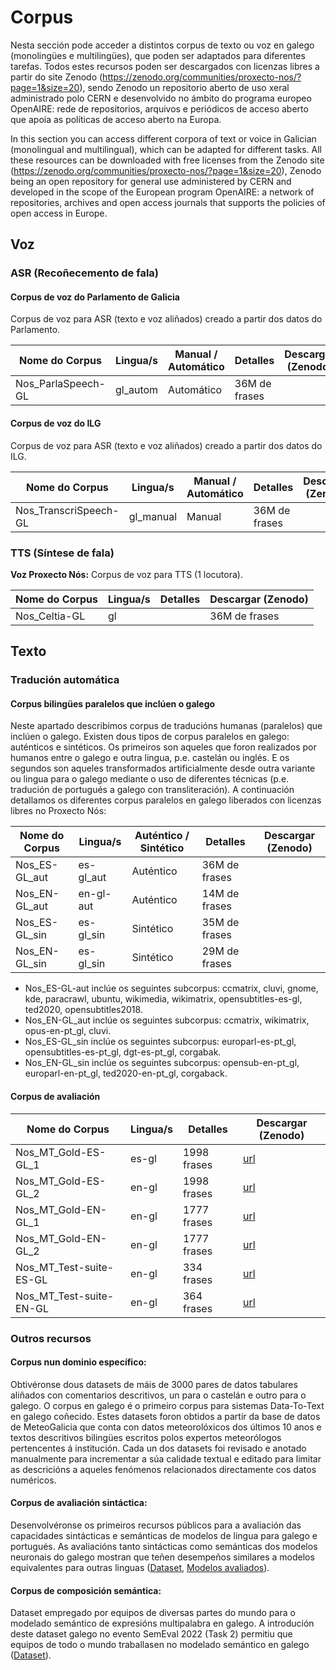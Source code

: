 # Corpus 
Nesta sección pode acceder a distintos corpus de texto ou voz en galego (monolingües e multilingües), que poden ser adaptados para diferentes tarefas. Todos estes recursos poden ser descargados con licenzas libres a partir do site Zenodo (https://zenodo.org/communities/proxecto-nos/?page=1&size=20), sendo Zenodo un repositorio aberto de uso xeral administrado polo CERN e desenvolvido no ámbito do programa europeo OpenAIRE: rede de repositorios, arquivos e periódicos de acceso aberto que apoia as políticas de acceso aberto na Europa.

In this section you can access different corpora of text or voice in Galician (monolingual and multilingual), which can be adapted for different tasks. All these resources can be downloaded with free licenses from the Zenodo site (https://zenodo.org/communities/proxecto-nos/?page=1&size=20), Zenodo being an open repository for general use administered by CERN and developed in the scope of the European program OpenAIRE: a network of repositories, archives and open access journals that supports the policies of open access in Europe.

## Voz

### ASR (Recoñecemento de fala)



#### Corpus de voz do Parlamento de Galicia

Corpus de voz para ASR (texto e voz aliñados) creado a partir dos datos do Parlamento. 

| Nome do Corpus       | Lingua/s       | Manual / Automático   | Detalles      | Descargar (Zenodo) |
| ---------------------| -------------- | --------------------- | ------------- |------------------- |
| Nos_ParlaSpeech-GL   | gl_autom       | Automático            | 36M de frases |                    |


#### Corpus de voz do ILG

Corpus de voz para ASR (texto e voz aliñados) creado a partir dos datos do ILG. 

| Nome do Corpus        | Lingua/s       | Manual / Automático   | Detalles      | Descargar (Zenodo) |
| ----------------------| -------------- | --------------------- | ------------- |------------------- |
| Nos_TranscriSpeech-GL | gl_manual      | Manual                | 36M de frases |                    |

### TTS (Síntese de fala)

**Voz Proxecto Nós:** Corpus de voz para TTS (1 locutora).

| Nome do Corpus        | Lingua/s       | Detalles      | Descargar (Zenodo)                     |
| --------------------  | -------------- | --------------|--------------------------------------- |
| Nos_Celtia-GL         | gl             |               | 36M de frases                          |


## Texto

### Tradución automática

#### Corpus bilingües paralelos que inclúen o galego

Neste apartado describimos corpus de traducións humanas (paralelos) que inclúen o galego. Existen dous tipos de corpus paralelos en galego: auténticos e sintéticos. Os primeiros son aqueles que foron realizados por humanos entre o galego e outra lingua, p.e. castelán ou inglés. E os segundos son aqueles transformados artificialmente desde outra variante ou lingua para o galego mediante o uso de diferentes técnicas (p.e. tradución de portugués a galego con transliteración). A continuación detallamos os diferentes corpus paralelos en galego liberados con licenzas libres no Proxecto Nós:

| Nome do Corpus  | Lingua/s       | Auténtico / Sintético | Detalles      | Descargar (Zenodo) |
| --------------  | -------------- | --------------------- | --------------|------------------- |
| Nos_ES-GL_aut   | es-gl_aut      | Auténtico             | 36M de frases |                    |
| Nos_EN-GL_aut   | en-gl-aut      | Auténtico             | 14M de frases |                    |
| Nos_ES-GL_sin   | es-gl_sin      | Sintético             | 35M de frases |                    |
| Nos_EN-GL_sin   | es-gl_sin      | Sintético             | 29M de frases |                    |


+ Nos_ES-GL-aut inclúe os seguintes subcorpus: ccmatrix, cluvi, gnome, kde, paracrawl, ubuntu, wikimedia, wikimatrix, opensubtitles-es-gl, ted2020, opensubtitles2018. 
+ Nos_EN-GL_aut inclúe os seguintes subcorpus: ccmatrix, wikimatrix, opus-en-pt_gl, cluvi.
+ Nos_ES-GL_sin inclúe os seguintes subcorpus: europarl-es-pt_gl, opensubtitles-es-pt_gl, dgt-es-pt_gl, corgabak.
+ Nos_EN-GL_sin inclúe os seguintes subcorpus: opensub-en-pt_gl, europarl-en-pt_gl, ted2020-en-pt_gl, corgaback.


#### Corpus de avaliación

| Nome do Corpus      | Lingua/s             | Detalles      | Descargar (Zenodo) |
| ------------------------- | -------------- | ------------- | -------------------|
| Nos_MT_Gold-ES-GL_1       | es-gl          | 1998 frases   |         [url](https://zenodo.org/record/7657887#.Y_OvX9LMJ3k)        |
| Nos_MT_Gold-ES-GL_2       | en-gl          | 1998 frases   |         [url](https://zenodo.org/record/7657993#.Y_Ozr9LMJ3k)        |
| Nos_MT_Gold-EN-GL_1       | en-gl          | 1777 frases   |         [url](https://zenodo.org/record/7658009#.Y_O0x9LMJ3k)        |
| Nos_MT_Gold-EN-GL_2       | en-gl          | 1777 frases   |         [url](https://zenodo.org/record/7658033#.Y_O2o9LMJ3k)        |
| Nos_MT_Test-suite-ES-GL   | en-gl          | 334  frases   |         [url](https://zenodo.org/record/7658052#.Y_O4fNLMJ3k)        |
| Nos_MT_Test-suite-EN-GL   | en-gl          | 364  frases   |         [url](https://zenodo.org/record/7658249#.Y_O6bdLMJ3k)        |

### Outros recursos

#### Corpus nun dominio específico:
Obtivéronse dous datasets de máis de 3000 pares de datos tabulares aliñados con comentarios descritivos, un para o castelán e outro para o galego. O corpus en galego é o primeiro corpus para sistemas Data-To-Text en galego coñecido. Estes datasets foron obtidos a partir da base de datos de MeteoGalicia que conta con datos meteorolóxicos dos últimos 10 anos e textos descritivos bilingües escritos polos expertos meteorólogos pertencentes á institución. Cada un dos datasets foi revisado e anotado manualmente para incrementar a súa calidade textual e editado para limitar as descricións a aqueles fenómenos relacionados directamente cos datos numéricos. 

#### Corpus de avaliación sintáctica:
Desenvolvéronse os primeiros recursos públicos para a avaliación das capacidades sintácticas e semánticas de modelos de lingua para galego e portugués. As avaliacións tanto sintácticas como semánticas dos modelos neuronais do galego mostran que teñen desempeños similares a modelos equivalentes para outras linguas ([Dataset](https://github.com/marcospln/PROPOR2022-gl-pt), [Modelos avaliados](https://github.com/marcospln/galician_bert_checkpoints)).

#### Corpus de composición semántica:
Dataset empregado por equipos de diversas partes do mundo para o modelado semántico de expresións multipalabra en galego. A introdución deste dataset galego no evento SemEval 2022 (Task 2) permitiu que equipos de todo o mundo traballasen no modelado semántico en galego ([Dataset](https://github.com/H-TayyarMadabushi/SemEval_2022_Task2-idiomaticity)).

